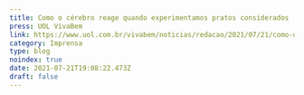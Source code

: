 ```yaml
---
title: Como o cérebro reage quando experimentamos pratos considerados 'exóticos'?
press: UOL VivaBem
link: https://www.uol.com.br/vivabem/noticias/redacao/2021/07/21/como-o-cerebro-reage-quando-experimentamos-pratos-considerados-exoticos.htm
category: Imprensa
type: blog
noindex: true
date: 2021-07-21T19:08:22.473Z
draft: false
---
```

